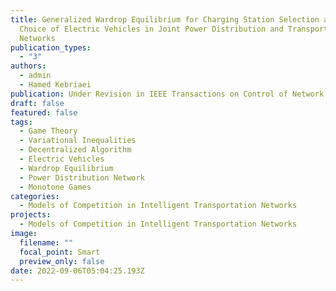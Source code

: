 ```yaml
---
title: Generalized Wardrop Equilibrium for Charging Station Selection and Route
  Choice of Electric Vehicles in Joint Power Distribution and Transportation
  Networks
publication_types:
  - "3"
authors:
  - admin
  - Hamed Kebriaei
publication: Under Revision in IEEE Transactions on Control of Network Systems
draft: false
featured: false
tags:
  - Game Theory
  - Variational Inequalities
  - Decentralized Algorithm
  - Electric Vehicles
  - Wardrop Equilibrium
  - Power Distribution Network
  - Monotone Games
categories:
  - Models of Competition in Intelligent Transportation Networks
projects:
  - Models of Competition in Intelligent Transportation Networks
image:
  filename: ""
  focal_point: Smart
  preview_only: false
date: 2022-09-06T05:04:25.193Z
---
```

